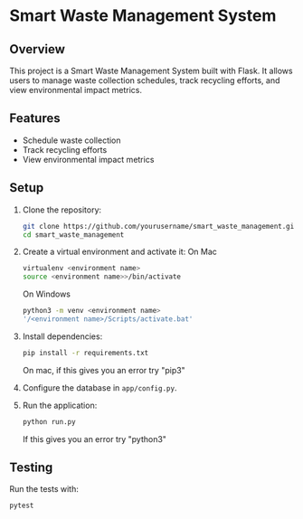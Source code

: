 # Smart Waste Management System

## Overview

This project is a Smart Waste Management System built with Flask. It allows users to manage waste collection schedules, track recycling efforts, and view environmental impact metrics.

## Features

- Schedule waste collection
- Track recycling efforts
- View environmental impact metrics

## Setup

1. Clone the repository:
    ```bash
    git clone https://github.com/yourusername/smart_waste_management.git
    cd smart_waste_management
    ```

2. Create a virtual environment and activate it:
    On Mac
    ```bash
    virtualenv <environment name>
    source <environment name>>/bin/activate
    ```
    On Windows
    ```bash
    python3 -m venv <environment name>
    '/<environment name>/Scripts/activate.bat'
    ```

3. Install dependencies:
    ```bash
    pip install -r requirements.txt
    ```
    On mac, if this gives you an error try "pip3"

4. Configure the database in `app/config.py`.

5. Run the application:
    ```bash
    python run.py
    ```
    If this gives you an error try "python3"

## Testing

Run the tests with:
```bash
pytest
```